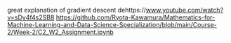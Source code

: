 great explanation of gradient descent dehttps://www.youtube.com/watch?v=sDv4f4s2SB8
https://github.com/Ryota-Kawamura/Mathematics-for-Machine-Learning-and-Data-Science-Specialization/blob/main/Course-2/Week-2/C2_W2_Assignment.ipynb
